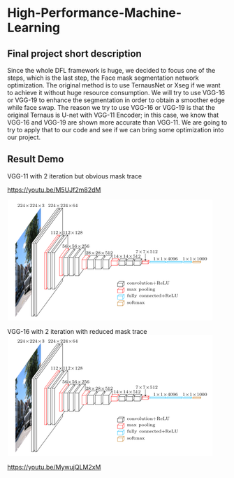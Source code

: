 # High-Performance-Machine-Learning
## Final project short description
Since the whole DFL framework is huge, we decided to focus one of the steps, which is
the last step, the Face mask segmentation network optimization. The original method is to use
TernausNet or Xseg if we want to achieve it without huge resource consumption. We will try to
use VGG-16 or VGG-19 to enhance the segmentation in order to obtain a smoother edge while
face swap. The reason we try to use VGG-16 or VGG-19 is that the original Ternaus is U-net
with VGG-11 Encoder; in this case, we know that VGG-16 and VGG-19 are shown more
accurate than VGG-11. We are going to try to apply that to our code and see if we can bring
some optimization into our project.



## Result Demo

VGG-11 with 2 iteration but obvious mask trace

https://youtu.be/M5UJf2m82dM

![ScreenShot](VGG11.png)


VGG-16 with 2 iteration with reduced mask trace
![ScreenShot](VGG11.png)


https://youtu.be/MywujQLM2xM
